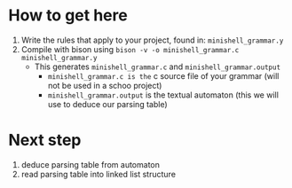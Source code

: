 # How to get here

1. Write the rules that apply to your project, found in: `minishell_grammar.y`
2. Compile with bison using `bison -v -o minishell_grammar.c minishell_grammar.y`
    - This generates `minishell_grammar.c` and `minishell_grammar.output`
        - `minishell_grammar.c is the` c source file of your grammar (will not be used in a schoo project)
        - `minishell_grammar.output` is the textual automaton (this we will use to deduce our parsing table)

# Next step

1. deduce parsing table from automaton
2. read parsing table into linked list structure